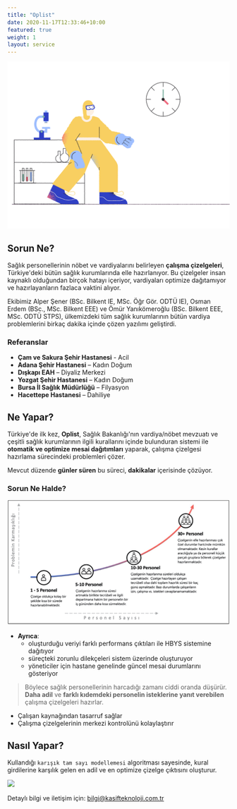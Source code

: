 ```yaml
---
title: "Oplist"
date: 2020-11-17T12:33:46+10:00
featured: true
weight: 1
layout: service
---
```


![Health Personnel Illustration](/images/illustrations/pablo-a-man-runs-away-from-a-doctor-2.svg)

## Sorun Ne?

Sağlık personellerinin nöbet ve vardiyalarını belirleyen **çalışma çizelgeleri**, Türkiye'deki bütün sağlık kurumlarında elle hazırlanıyor. Bu çizelgeler insan kaynaklı olduğundan birçok hatayı içeriyor, vardiyaları optimize dağıtamıyor ve hazırlayanların fazlaca vaktini alıyor.

Ekibimiz Alper Şener (BSc. Bilkent IE, MSc. Öğr Gör. ODTÜ IE), Osman Erdem (BSc., MSc. Bilkent EEE) ve Ömür Yanıkömeroğlu (BSc. Bilkent EEE, MSc. ODTÜ STPS), ülkemizdeki tüm sağlık kurumlarının bütün vardiya problemlerini birkaç dakika içinde çözen yazılımı geliştirdi.

### Referanslar

- **Çam ve Sakura Şehir Hastanesi** - Acil
- **Adana Şehir Hastanesi** – Kadın Doğum
- **Dışkapı EAH** – Diyaliz Merkezi
- **Yozgat Şehir Hastanesi** – Kadın Doğum
- **Bursa İl Sağlık Müdürlüğü** – Filyasyon
- **Hacettepe Hastanesi** – Dahiliye

## Ne Yapar?

Türkiye'de ilk kez, **Oplist**, Sağlık Bakanlığı'nın vardiya/nöbet mevzuatı ve çeşitli sağlık kurumlarının ilgili kurallarını içinde bulunduran sistemi ile **otomatik ve optimize mesai dağıtımları** yaparak, çalışma çizelgesi hazırlama sürecindeki problemleri çözer.

Mevcut düzende **günler süren** bu süreci, **dakikalar** içerisinde çözüyor.

### Sorun Ne Halde?

<img width="1000" src="/images/plot-problem-complexity.jpg">

- **Ayrıca**:
  - oluşturduğu veriyi farklı performans çıktıları ile HBYS sistemine dağıtıyor
  - süreçteki zorunlu dilekçeleri sistem üzerinde oluşturuyor
  - yöneticiler için hastane genelinde güncel mesai durumlarını gösteriyor

> Böylece sağlık personellerinin harcadığı zamanı ciddi oranda düşürür. **Daha adil** ve **farklı kıdemdeki personelin isteklerine yanıt verebilen** çalışma çizelgeleri hazırlar.

- Çalışan kaynağından tasarruf sağlar
- Çalışma çizelgelerinin merkezi kontrolünü kolaylaştırır

## Nasıl Yapar?

Kullandığı `karışık tam sayı modellemesi` algoritması sayesinde, kural girdilerine karşılık gelen en adil ve en optimize çizelge çıktısını oluşturur.

<img width="600" src="/images/doctor-laptop.jpg">

Detaylı bilgi ve iletişim için: <a href="mailto:">
bilgi@kasifteknoloji.com.tr
</a>
